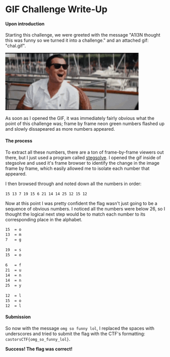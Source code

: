 # GIF Challenge Write-Up

#### Upon introduction
Starting this challenge, we were greeted with the message "A1l3N thought this was funny so we turned it into a challenge." and an attached gif: "chal.gif".

![Challenge GIF](chal.gif)

As soon as I opened the GIF, it was immediately fairly obvious what the point of this challenge was; frame by frame neon green numbers flashed up and slowly dissapeared as more numbers appeared.


#### The process
To extract all these numbers, there are a ton of frame-by-frame viewers out there, but I just used a program called [stegsolve](https://aur.archlinux.org/packages/stegsolve/). I opened the gif inside of stegsolve and used it's frame browser to identify the change in the image frame by frame, which easily allowed me to isolate each number that appeared. 

I then browsed through and noted down all the numbers in order:

`15 13 7 19 15 6 21 14 14 25 12 15 12`

Now at this point I was pretty confident the flag wasn't just going to be a sequence of obvious numbers. I noticed all the numbers were below 26, so I thought the logical next step would be to match each number to its corresponding place in the alphabet.

```
15	= o
13	= m
7	= g

19	= s
15	= o

6	= f
21	= u
14	= n
14	= n
25	= y

12	= l
15	= o
12	= l
```

#### Submission
So now with the message `omg so funny lol`, I replaced the spaces with underscores and tried to submit the flag with the CTF's formatting: `castorsCTF{omg_so_funny_lol}`.

**__Success! The flag was correct!__**
